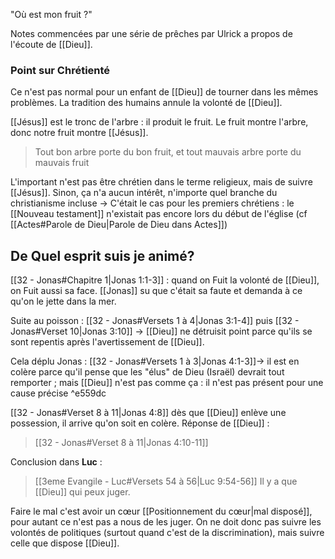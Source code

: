 "Où est mon fruit ?"

Notes commencées par une série de prêches par Ulrick a propos de l'écoute de [[Dieu]].
### Point sur Chrétienté
Ce n'est pas normal pour un enfant de [[Dieu]] de tourner dans les mêmes problèmes.
La tradition des humains annule la volonté de [[Dieu]].

[[Jésus]] est le tronc de l'arbre : il produit le fruit. Le fruit montre l'arbre, donc notre fruit montre [[Jésus]].
> Tout bon arbre porte du bon fruit, et tout mauvais arbre porte du mauvais fruit

L'important n'est pas être chrétien dans le terme religieux, mais de suivre [[Jésus]]. Sinon, ça n'a aucun intérêt, n'importe quel branche du christianisme incluse
-> C'était le cas pour les premiers chrétiens : le [[Nouveau testament]] n'existait pas encore lors du début de l'église (cf [[Actes#Parole de Dieu|Parole de Dieu dans Actes]])

## De Quel esprit suis je animé?
[[32 - Jonas#Chapitre 1|Jonas 1:1-3]] : quand on Fuit la volonté de [[Dieu]], on Fuit aussi sa face.
[[Jonas]] su que c'était sa faute et demanda à ce qu'on le jette dans la mer.

Suite au poisson :
[[32 - Jonas#Versets 1 à 4|Jonas 3:1-4]] puis [[32 - Jonas#Verset 10|Jonas 3:10]]
-> [[Dieu]] ne détruisit point parce qu'ils se sont repentis après l'avertissement de [[Dieu]].

Cela déplu Jonas : [[32 - Jonas#Versets 1 à 3|Jonas 4:1-3]]-> il est en colère parce qu'il pense que les "élus" de Dieu (Israël) devrait tout remporter ; mais [[Dieu]] n'est pas comme ça : il n'est pas présent pour une cause précise ^e559dc

[[32 - Jonas#Verset 8 à 11|Jonas 4:8]] dès que [[Dieu]] enlève une possession, il arrive qu'on soit en colère. Réponse de [[Dieu]] :
> [[32 - Jonas#Verset 8 à 11|Jonas 4:10-11]]

Conclusion dans **Luc** :
> [[3eme Evangile - Luc#Versets 54 à 56|Luc 9:54-56]]
Il y a que [[Dieu]] qui peux juger.

Faire le mal c'est avoir un cœur [[Positionnement du cœur|mal disposé]], pour autant ce n'est pas a nous de les juger.
On ne doit donc pas suivre les volontés de politiques (surtout quand c'est de la discrimination), mais suivre celle que dispose [[Dieu]].